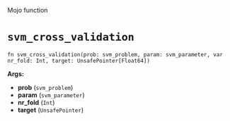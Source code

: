 Mojo function

# `svm_cross_validation`

```mojo
fn svm_cross_validation(prob: svm_problem, param: svm_parameter, var nr_fold: Int, target: UnsafePointer[Float64])
```

**Args:**

- **prob** (`svm_problem`)
- **param** (`svm_parameter`)
- **nr_fold** (`Int`)
- **target** (`UnsafePointer`)

